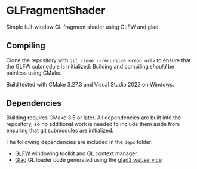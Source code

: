 # GLFragmentShader

Simple full-window GL fragment shader using GLFW and glad.

## Compiling

Clone the repository with `git clone --recursive <repo url>` to ensure that the GLFW submodule is initialized. Building and compiling *should* be painless using CMake.

Build tested with CMake 3.27.3 and Visual Studio 2022 on Windows.

## Dependencies

Building requires CMake 3.5 or later. All dependencies are built into the repository, so no additional work is needed to include them aside from ensuring that git submodules are initialized.

The following dependencies are included in the `deps` folder:

- [GLFW](https://www.glfw.org/) windowing toolkit and GL context manager
- [Glad](https://github.com/Dav1dde/glad) GL loader code generated using the [glad2 webservice](https://gen.glad.sh/)
